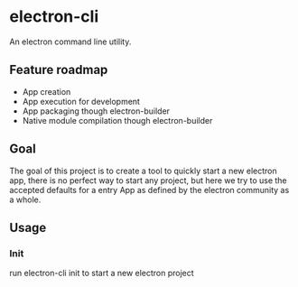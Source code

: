 # electron-cli

An electron command line utility.

## Feature roadmap

* App creation
* App execution for development
* App packaging though electron-builder
* Native module compilation though electron-builder

## Goal

The goal of this project is to create a tool to quickly start a new electron app,
there is no perfect way to start any project, but here we try to use the accepted
defaults for a entry App as defined by the electron community as a whole.

## Usage

### Init

run electron-cli init to start a new electron project
